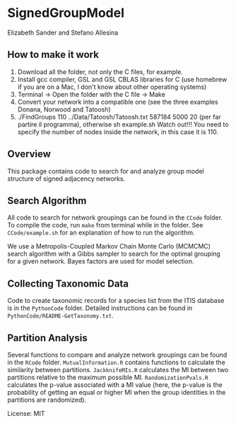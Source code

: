# SignedGroupModel

Elizabeth Sander and Stefano Allesina

## How to make it work
1. Download all the folder, not only the C files, for example. 
2. Install gcc compiler, GSL and GSL CBLAS libraries for C (use homebrew if you are on a Mac, I don't know about other operating systems)
2. Terminal -> Open the folder with the C file -> Make
3. Convert your network into a compatible one (see the three examples Donana, Norwood and Tatoosh)
4.  ./FindGroups 110 ../Data/Tatoosh/Tatoosh.txt 587184 5000 20 (per far partire il programma), otherwise sh example.sh Watch out!!! You need to specify the number of nodes inside the network, in this case it is 110. 

## Overview

This package contains code to search for and analyze group model 
structure of signed adjacency networks.

## Search Algorithm

All code to search for network groupings can be found in the `CCode` folder. 
To compile the code, run `make` from terminal while in the folder. See
`CCode/example.sh` for an explanation of how to run the algorithm.

We use a Metropolis-Coupled Markov Chain Monte Carlo (MCMCMC) search 
algorithm with a Gibbs sampler to search for the optimal grouping for 
a given network. Bayes factors are used for model selection.

## Collecting Taxonomic Data

Code to create taxonomic records for a species list from the ITIS database
is in the `PythonCode` folder. Detailed instructions can be found in 
`PythonCode/README-GetTaxonomy.txt`.

## Partition Analysis

Several functions to compare and analyze network groupings can be found in 
the `RCode` folder. `MutualInformation.R` contains functions to calculate 
the  similarity between partitions. `JackknifeMIs.R` calculates the MI
between two partitions relative to the maximum possible MI. 
`RandomizationPvals.R` calculates the p-value associated with a MI
value (here, the p-value is the probability of getting an equal or
higher MI when the group identities in the partitions are randomized).


License: MIT